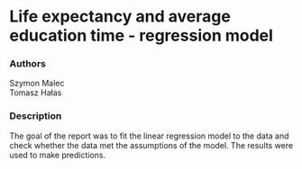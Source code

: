 # Life expectancy and average education time - regression model

### Authors
Szymon Malec <br>
Tomasz Hałas

### Description
The goal of the report was to fit the linear regression model to the data and check whether the data met the assumptions of the model. The results were used to make predictions.
